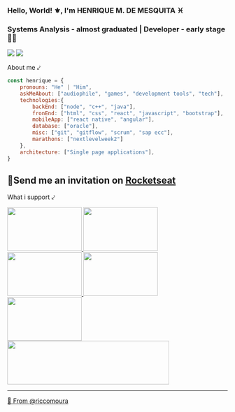 ### Hello, World! ⚜️, I'm HENRIQUE M. DE MESQUITA ♓
### Systems Analysis - almost graduated | Developer - early stage 👨‍💻

[![](https://img.shields.io/badge/AddMe-LinkedIn-blue)](https://www.linkedin.com/in/mesquitahenrique/)
[![](https://img.shields.io/twitter/follow/moura_ricco?label=Follow&style=social)](https://twitter.com/intent/follow?screen_name=moura_ricco)

[comment]: <> (### <img src="https://media.giphy.com/media/3oz8xKtYeaHDZ26IIo/giphy.gif" width="50"> About me ⤦ )
About me ⤦

```javascript
const henrique = {
    pronouns: "He" | "Him",
    askMeAbout: ["audiophile", "games", "development tools", "tech"],
    technologies:{
        backEnd: ["node", "c++", "java"],
        fronEnd: ["html", "css", "react", "javascript", "bootstrap"],
        mobileApp: ["react native", "angular"],
        database: ["oracle"],
        misc: ["git", "gitflow", "scrum", "sap ecc"],
        marathons: ["nextlevelweek2"]
    },
    architecture: ["Single page applications"],
}
```
🚀Send me an invitation on [Rocketseat](https://app.rocketseat.com.br/me/henrique-moura-de-mesquita-1567131628)
--- 
What i support ⤦
<p float="center">
  <a href="https://www.ibm.com/employment/inclusion/"><img src="https://i.ibb.co/3d41bQR/ezgif-com-resize-1.gif" width="170" height="100" />
  <a href="https://catapult.lu/"><img src="https://i.ibb.co/X2VQY8G/ezgif-com-resize-2.gif" width="170" height="100" />
  <a href="https://www.ushahidi.com/"><img src="https://i.ibb.co/fxhYKFN/ushahidi.jpg" width="170" height="100" />
  <a href="https://women-in-tech.org/"><img src="https://i.ibb.co/9GH180b/ezgif-com-resize-3.gif" width="170" height="100" />
  <a href="https://agenciafiep.com.br/tag/reatiba/"><img src="https://i.ibb.co/przB0CD/ezgif-com-resize-4.gif" width="170" height="100" />
  <a href="http://contatonucleo.com.br/"><img src="https://i.ibb.co/T10Y0F5/ezgif-com-resize-6.gif" width="370" height="100" /> 

---
🔰 From [@riccomoura](https://github.com/riccomoura)

